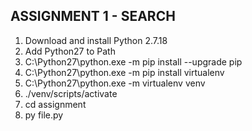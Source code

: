 ## ASSIGNMENT 1 - SEARCH

1. Download and install Python 2.7.18
2. Add Python27 to Path
3. C:\Python27\python.exe -m pip install --upgrade pip
4. C:\Python27\python.exe -m pip install virtualenv
5. C:\Python27\python.exe -m virtualenv venv
6. ./venv/scripts/activate
7. cd assignment
8. py file.py
